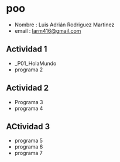 # poo

- Nombre : Luis Adrián Rodriguez Martinez 
- email : larm416@gmail.com 

## Actividad 1
- _P01_HolaMundo
- programa 2

## Actividad 2
- Programa 3
- programa 4

## ACtividad 3
- programa 5
- programa 6 
- programa 7 